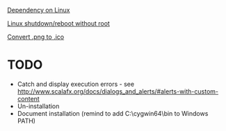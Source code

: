 [Dependency on Linux](https://github.com/scalafx/scalafx-hello-world/issues/6)

[Linux shutdown/reboot without root](https://askubuntu.com/questions/168879/shutdown-from-terminal-without-entering-password)

[Convert .png to .ico](https://convertico.com/)

TODO
====
* Catch and display execution errors - see http://www.scalafx.org/docs/dialogs_and_alerts/#alerts-with-custom-content
* Un-installation
* Document installation (remind to add C:\cygwin64\bin to Windows PATH)
